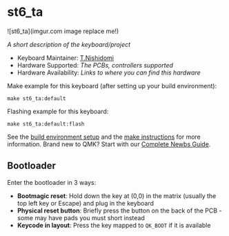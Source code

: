 # st6_ta

![st6_ta](imgur.com image replace me!)

*A short description of the keyboard/project*

* Keyboard Maintainer: [T.Nishidomi](https://github.com/T.Nishidomi)
* Hardware Supported: *The PCBs, controllers supported*
* Hardware Availability: *Links to where you can find this hardware*

Make example for this keyboard (after setting up your build environment):

    make st6_ta:default

Flashing example for this keyboard:

    make st6_ta:default:flash

See the [build environment setup](https://docs.qmk.fm/#/getting_started_build_tools) and the [make instructions](https://docs.qmk.fm/#/getting_started_make_guide) for more information. Brand new to QMK? Start with our [Complete Newbs Guide](https://docs.qmk.fm/#/newbs).

## Bootloader

Enter the bootloader in 3 ways:

* **Bootmagic reset**: Hold down the key at (0,0) in the matrix (usually the top left key or Escape) and plug in the keyboard
* **Physical reset button**: Briefly press the button on the back of the PCB - some may have pads you must short instead
* **Keycode in layout**: Press the key mapped to `QK_BOOT` if it is available
